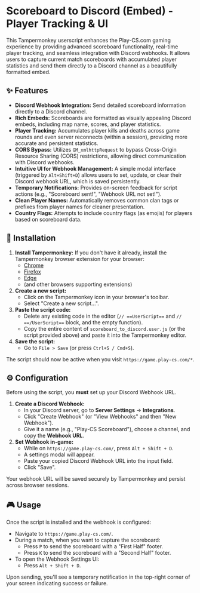 # Scoreboard to Discord (Embed) - Player Tracking & UI

This Tampermonkey userscript enhances the Play-CS.com gaming experience by providing advanced scoreboard functionality, real-time player tracking, and seamless integration with Discord webhooks. It allows users to capture current match scoreboards with accumulated player statistics and send them directly to a Discord channel as a beautifully formatted embed.

## ✨ Features

*   **Discord Webhook Integration:** Send detailed scoreboard information directly to a Discord channel.
*   **Rich Embeds:** Scoreboards are formatted as visually appealing Discord embeds, including map name, scores, and player statistics.
*   **Player Tracking:** Accumulates player kills and deaths across game rounds and even server reconnects (within a session), providing more accurate and persistent statistics.
*   **CORS Bypass:** Utilizes `GM_xmlhttpRequest` to bypass Cross-Origin Resource Sharing (CORS) restrictions, allowing direct communication with Discord webhooks.
*   **Intuitive UI for Webhook Management:** A simple modal interface (triggered by `Alt+Shift+D`) allows users to set, update, or clear their Discord webhook URL, which is saved persistently.
*   **Temporary Notifications:** Provides on-screen feedback for script actions (e.g., "Scoreboard sent!", "Webhook URL not set!").
*   **Clean Player Names:** Automatically removes common clan tags or prefixes from player names for cleaner presentation.
*   **Country Flags:** Attempts to include country flags (as emojis) for players based on scoreboard data.

## 🚀 Installation

1.  **Install Tampermonkey:** If you don't have it already, install the Tampermonkey browser extension for your browser:
    *   [Chrome](https://chrome.google.com/webstore/detail/tampermonkey/dhdgffkkebhmkfjojejmpbldmpobfkfo)
    *   [Firefox](https://addons.mozilla.org/en-US/firefox/addon/tampermonkey/)
    *   [Edge](https://microsoftedge.microsoft.com/addons/detail/tampermonkey/iikmkjmpbldmmepgdkmfapfmcctocadp)
    *   (and other browsers supporting extensions)
2.  **Create a new script:**
    *   Click on the Tampermonkey icon in your browser's toolbar.
    *   Select "Create a new script...".
3.  **Paste the script code:**
    *   Delete any existing code in the editor (`// ==UserScript==` and `// ==/UserScript==` block, and the empty function).
    *   Copy the entire content of `scoreboard_to_discord.user.js` (or the script provided above) and paste it into the Tampermonkey editor.
4.  **Save the script:**
    *   Go to `File > Save` (or press `Ctrl+S / Cmd+S`).

The script should now be active when you visit `https://game.play-cs.com/*`.

## ⚙️ Configuration

Before using the script, you **must** set up your Discord Webhook URL.

1.  **Create a Discord Webhook:**
    *   In your Discord server, go to **Server Settings** -> **Integrations**.
    *   Click "Create Webhook" (or "View Webhooks" and then "New Webhook").
    *   Give it a name (e.g., "Play-CS Scoreboard"), choose a channel, and copy the **Webhook URL**.
2.  **Set Webhook in-game:**
    *   While on `https://game.play-cs.com/`, press `Alt + Shift + D`.
    *   A settings modal will appear.
    *   Paste your copied Discord Webhook URL into the input field.
    *   Click "Save".

Your webhook URL will be saved securely by Tampermonkey and persist across browser sessions.

## 🎮 Usage

Once the script is installed and the webhook is configured:

*   Navigate to `https://game.play-cs.com/`.
*   During a match, when you want to capture the scoreboard:
    *   Press `P` to send the scoreboard with a "First Half" footer.
    *   Press `K` to send the scoreboard with a "Second Half" footer.
*   To open the Webhook Settings UI:
    *   Press `Alt + Shift + D`.

Upon sending, you'll see a temporary notification in the top-right corner of your screen indicating success or failure.
